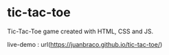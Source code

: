 # tic-tac-toe
Tic-Tac-Toe game created with HTML, CSS and JS.

live-demo : url(https://juanbraco.github.io/tic-tac-toe/)

